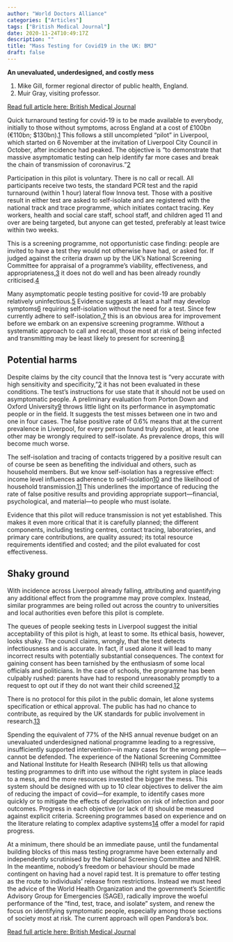 ```yaml
---
author: "World Doctors Alliance"
categories: ["Articles"]
tags: ["British Medical Journal"]
date: 2020-11-24T10:49:17Z
description: ""
title: "Mass Testing for Covid19 in the UK: BMJ"
draft: false
---
```


**An unevaluated, underdesigned, and costly mess**

1. Mike Gill, former regional director of public health, England.  
2. Muir Gray, visiting professor.  

[Read full article here: British Medical Journal](https://www.bmj.com/content/371/bmj.m4436)  

Quick turnaround testing for covid-19 is to be made available to everybody,  initially to those without symptoms, across England at a cost of £100bn  (€110bn; $130bn).[1](https://www.bmj.com/content/371/bmj.m4436#ref-1) This follows a still uncompleted “pilot” in Liverpool, which started on 6 November at the invitation of Liverpool City Council in October,  after incidence had peaked. The objective is “to demonstrate that  massive asymptomatic testing can help identify far more cases and break  the chain of transmission of coronavirus.”[2](https://www.bmj.com/content/371/bmj.m4436#ref-2)

Participation in this pilot is voluntary. There is no call or recall. All  participants receive two tests, the standard PCR test and the rapid  turnaround (within 1 hour) lateral flow Innova test. Those with a  positive result in either test are asked to self-isolate and are  registered with the national track and trace programme, which initiates  contact tracing. Key workers, health and social care staff, school  staff, and children aged 11 and over are being targeted, but anyone can  get tested, preferably at least twice within two weeks.

This is a screening programme, not opportunistic case finding: people are  invited to have a test they would not otherwise have had, or asked for.  If judged against the criteria drawn up by the UK’s National Screening  Committee for appraisal of a programme’s viability, effectiveness, and  appropriateness,[3](https://www.bmj.com/content/371/bmj.m4436#ref-3) it does not do well and has been already roundly criticised.[4](https://www.bmj.com/content/371/bmj.m4436#ref-4)

Many asymptomatic people testing positive for covid-19 are probably relatively uninfectious.[5](https://www.bmj.com/content/371/bmj.m4436#ref-5) Evidence suggests at least a half may develop symptoms[6](https://www.bmj.com/content/371/bmj.m4436#ref-6) requiring self-isolation without the need for a test. Since few currently adhere to self-isolation,[7](https://www.bmj.com/content/371/bmj.m4436#ref-7) this is an obvious area for improvement before we embark on an  expensive screening programme. Without a systematic approach to call and recall, those most at risk of being infected and transmitting may be  least likely to present for screening.[8](https://www.bmj.com/content/371/bmj.m4436#ref-8)

## Potential harms

Despite claims by the city council that the Innova test is “very accurate with high sensitivity and specificity,”[2](https://www.bmj.com/content/371/bmj.m4436#ref-2) it has not been evaluated in these conditions. The test’s instructions  for use state that it should not be used on asymptomatic people. A  preliminary evaluation from Porton Down and Oxford University[9](https://www.bmj.com/content/371/bmj.m4436#ref-9) throws little light on its performance in asymptomatic people or in the field. It suggests the test misses between one in two and one in four  cases. The false positive rate of 0.6% means that at the current  prevalence in Liverpool, for every person found truly positive, at least one other may be wrongly required to self-isolate. As prevalence drops, this will become much worse.

The self-isolation and  tracing of contacts triggered by a positive result can of course be seen as benefiting the individual and others, such as household members. But we know self-isolation has a regressive effect: income level influences adherence to self-isolation[10](https://www.bmj.com/content/371/bmj.m4436#ref-10) and the likelihood of household transmission.[11](https://www.bmj.com/content/371/bmj.m4436#ref-11) This underlines the importance of reducing the rate of false positive  results and providing appropriate support—financial, psychological, and  material—to people who must isolate.

Evidence that this  pilot will reduce transmission is not yet established. This makes it  even more critical that it is carefully planned; the different  components, including testing centres, contact tracing, laboratories,  and primary care contributions, are quality assured; its total resource  requirements identified and costed; and the pilot evaluated for cost  effectiveness.

## Shaky ground

With incidence across Liverpool already falling, attributing and quantifying any additional effect from the programme may prove complex. Instead,  similar programmes are being rolled out across the country to  universities and local authorities even before this pilot is complete.

The queues of people seeking tests in Liverpool suggest the initial  acceptability of this pilot is high, at least to some. Its ethical  basis, however, looks shaky. The council claims, wrongly, that the test  detects infectiousness and is accurate. In fact, if used alone it will  lead to many incorrect results with potentially substantial  consequences. The context for gaining consent has been tarnished by the  enthusiasm of some local officials and politicians. In the case of  schools, the programme has been culpably rushed: parents have had to  respond unreasonably promptly to a request to opt out if they do not  want their child screened.[12](https://www.bmj.com/content/371/bmj.m4436#ref-12)

There is no protocol for this pilot in the public domain, let alone systems  specification or ethical approval. The public has had no chance to  contribute, as required by the UK standards for public involvement in  research.[13](https://www.bmj.com/content/371/bmj.m4436#ref-13)

Spending the equivalent of 77% of the NHS annual revenue budget on an  unevaluated underdesigned national programme leading to a regressive,  insufficiently supported intervention—in many cases for the wrong  people—cannot be defended. The experience of the National Screening  Committee and National Institute for Health Research (NIHR) tells us  that allowing testing programmes to drift into use without the right  system in place leads to a mess, and the more resources invested the  bigger the mess. This system should be designed with up to 10 clear  objectives to deliver the aim of reducing the impact of covid—for  example, to identify cases more quickly or to mitigate the effects of  deprivation on risk of infection and poor outcomes. Progress in each  objective (or lack of it) should be measured against explicit criteria.  Screening programmes based on experience and on the literature relating  to complex adaptive systems[14](https://www.bmj.com/content/371/bmj.m4436#ref-14) offer a model for rapid progress. 

At a minimum, there should be an immediate pause, until the fundamental  building blocks of this mass testing programme have been externally and  independently scrutinised by the National Screening Committee and NIHR.  In the meantime, nobody’s freedom or behaviour should be made contingent on having had a novel rapid test. It is premature to offer testing as  the route to individuals’ release from restrictions. Instead we must  heed the advice of the World Health Organization and the government’s  Scientific Advisory Group for Emergencies (SAGE), radically improve the  woeful performance of the “find, test, trace, and isolate” system, and  renew the focus on identifying symptomatic people, especially among  those sections of society most at risk. The current approach will open  Pandora’s box.  

[Read full article here: British Medical Journal](https://www.bmj.com/content/371/bmj.m4436)